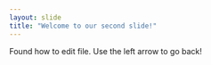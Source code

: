 ```yaml
---
layout: slide
title: "Welcome to our second slide!"
---
```

Found how to edit file.
Use the left arrow to go back!
